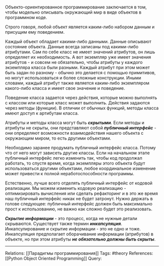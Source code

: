 Объекто-ориентированное программирование заключается в том, чтобы модельно описывать окружающий мир в виде объектов в программном коде. 

Строго говоря, любой объект является каким-либо набором данным и присущим ему поведением. 

Каждый объект обладает какими-либо данными. Данные описывают состояние объекта. Данные всегда записаны под какими-либо атрибутами. Сам по себе класс не имеет значений атрибутов, он лишь определяет их необходимость. А вот экземпляр уже имеет значения атрибутов - и совсем не обязательно, чтобы атрибуты у каждого экземпляра класса были разными. Каждый атрибут при этом может быть задан по разному - обычно это делается с помощью примитивов, но могут использоваться и более сложные конструкции. Иными словами, каждый атрибут также является каким-либо экземпляром какого-либо класса и имеет свое значение и поведение.

Поведение класса задается через действия, которые можно выполнять с классом или которые класс может выполнить. Действия задаются через методы (функции). В отличии от обычных функций, методы класса имеют доступ к артибутам класса. 

Атрибуты и методы класса могут быть ***скрытыми***. Если методы и атрибуты не скрыты, они представляют собой ***публичный интерфейс*** - они определяют возможности взаимодействия нашего объекта с окружающим миром, то есть другими объектами. 

Необходимо заранее продумать публичный интерфейс класса. Потому что от него могут зависеть другие классы. Если на начальном этапе публичный интерфейс легко изменить так, чтобы код продолжал работать, то спустя время, когда экземпляры этого объекта будут использоваться другими объектами, любое координальное изменение может привести к полной неработоспособности программы. 

Естественно, лучше всего отделять публичный интерфейс от кодовой реализации. Мы можем изменить кодовую реализацию - оптимизировать вычисления или сделать рефакторинг и в это же время наш публичный интерфейс никак не будет затронут. Нужно держать в голове следующее: публичный интерфейс должен быть максимально прост к использованию, не важно как сложно будет это реализовать. 

***Скрытие информации*** - это процесс, когда не нужные детали скрываются. Существует также термин ***инкапсуляция***. Инкапсулирование и скрытие информации - это не одно и тоже. Инкапсуляция предполагает оборачивание информации (атрибутов) в объекте, но при этом атрибуты ***не обязательно должны быть скрыты***. 

___
Relations: [[Парадигмы программирования]] 
Tags: #theory 
References: [[Python Object Oriented Programming]] 
Query: 